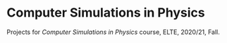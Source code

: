 # Computer Simulations in Physics

Projects for *Computer Simulations in Physics* course, ELTE, 2020/21, Fall.